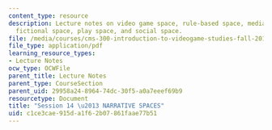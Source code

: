 ```yaml
---
content_type: resource
description: Lecture notes on video game space, rule-based space, mediated space,
  fictional space, play space, and social space.
file: /media/courses/cms-300-introduction-to-videogame-studies-fall-2011/c1ce3cae915da1f62b07861faae77b51_MITCMS_300F11_session_14.pdf
file_type: application/pdf
learning_resource_types:
- Lecture Notes
ocw_type: OCWFile
parent_title: Lecture Notes
parent_type: CourseSection
parent_uid: 29958a24-8964-74dc-30f5-a0a7eeef69b9
resourcetype: Document
title: "Session 14 \u2013 NARRATIVE SPACES"
uid: c1ce3cae-915d-a1f6-2b07-861faae77b51
---
```

